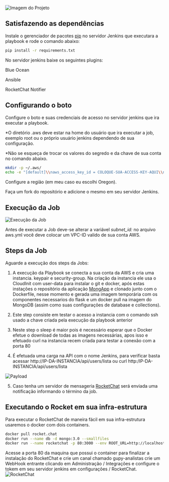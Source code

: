 ![Imagem do Projeto](https://imagizer.imageshack.com/img922/6745/wSCLM0.png)

## Satisfazendo as dependências
Instale o gerenciador de pacotes [pip](https://pip.pypa.io/en/stable/installing/) no servidor Jenkins que executara a playbook e rode o comando abaixo:
```bash
pip install -r requirements.txt
```

No servidor jenkins baixe os seguintes plugins:

Blue Ocean

Ansible

RocketChat Notifier

## Configurando o boto


Configure o boto e suas credenciais de acesso no servidor jenkins que ira executar a playbook.

*O diretório .aws deve estar na home do usuário que ira executar a job, exemplo root ou o próprio usuário jenkins dependendo de sua configuração.

*Não se esqueça de trocar os valores do segredo e da chave de sua conta no comando abaixo.


```bash
mkdir -p ~/.aws/
echo -e "[default]\\naws_access_key_id = COLOQUE-SUA-ACCESS-KEY-AQUI\\naws_secret_access_key = COLOQUE-SUA-SECRET-ACCESS-KEY-QUI" > ~/.aws/credentials
```
Configure a região (em meu caso eu escolhi Oregon).


Faça um fork do repositório e adicione o mesmo em seu servidor Jenkins.

## Execução da Job 
![Execução da Job](https://imagizer.imageshack.com/img923/4374/wEel0t.png)

Antes de executar a Job deve-se alterar a variável *subnet_id:* no arquivo aws.yml você deve colocar um VPC-ID valido de sua conta AWS.

## Steps da Job

Aguarde a execução dos steps da Jobs:

1. A execução da Playbook se conecta a sua conta da AWS e cria uma instancia. keypair e security-group. Na criação da instancia ele usa o CloudInit com user-data para instalar o git e docker, após estas instações o repositório da aplicação [MongApp](https://github.com/andpupilo0182/MongApp/tree/Prod) e clonado junto com o Dockerfile, nesse momento e gerada uma imagem temporária com os componentes necessarios do flask e um docker pull na imagem do MongoDB (assim como suas configurações de database e collections).

2. Este step consiste em testar o acesso a instancia com o comando ssh usado a chave criada pela execução da playbook anterior

3. Neste step o sleep é maior pois é necessário esperar que o Docker efetue o download de todas as imagens necessárias, apos isso e efetuado curl na instancia recem criada para testar a conexão com a porta 80

4. É efetuada uma carga na API com o nome Jenkins, para verificar basta acessar http://IP-DA-INSTANCIA/api/users/lista ou curl http:/IP-DA-INSTANCIA/api/users/lista 


![Payload](https://imagizer.imageshack.com/img922/6677/N2rFdj.png)


5. Caso tenha um servidor de mensageria [RocketChat](https://rocket.chat/) será enviada uma notificação informando o término da job.

## Executando o Rocket em sua infra-estrutura

Para executar o RocketChat de maneira fácil em sua infra-estrutura usaremos o docker com dois containers.

```bash
docker pull rocket.chat
docker run --name db -d mongo:3.0 --smallfiles
docker run --name rocketchat -p 80:3000 --env ROOT_URL=http://localhost --link db -d rocket.chat
```

Acesse a porta 80 da maquina que possui o container para finalizar a instalação do RocketChat e crie um canal chamado gupy-analistas crie um WebHook entrante clicando em Administração / Integrações e configure o tokem em seu servidor jenkins em configurações / RocketChat.
![RocketChat](https://imagizer.imageshack.com/img922/547/gLXMDB.png)

